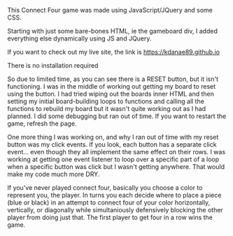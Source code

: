 This Connect Four game was made using JavaScript/JQuery and some CSS.

Starting with just some bare-bones HTML, ie the gameboard div, I added everything else dynamically using JS and JQuery.

If you want to check out my live site, the link is https://kdanae89.github.io

There is no installation required

So due to limited time, as you can see there is a RESET button, but it isn't functioning. I was in the middle of working out getting my board to reset using the button. I had tried wiping out the boards inner HTML and then setting my initial board-building loops to functions and calling all the functions to rebuild my board but it wasn't quite working out as I had planned. I did some debugging but ran out of time. If you want to restart the game, refresh the page.

One more thing I was working on, and why I ran out of time with my reset button was my click events. If you look, each button has a separate click event... even though they all implement the same effect on their rows. I was working at getting one event listener to loop over a specific part of a loop when a specific button was click but I wasn't getting anywhere. That would make my code much more DRY.

If you've never played connect four, basically you choose a color to represent you, the player. In turns you each decide where to place a piece (blue or black) in an attempt to connect four of your color horizontally, vertically, or diagonally while simultaniously defensively blocking the other player from doing just that. The first player to get four in a row wins the game.
